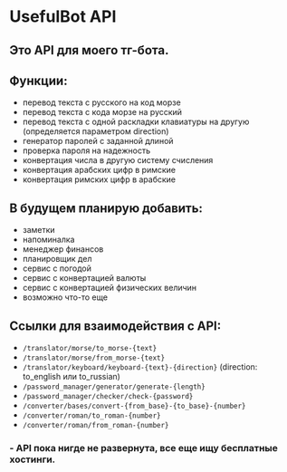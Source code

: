 # UsefulBot API

## Это API для моего тг-бота.
## Функции:
- перевод текста с русского на код морзе
- перевод текста с кода морзе на русский
- перевод текста с одной раскладки клавиатуры на другую (определяется параметром direction)
- генератор паролей с заданной длиной
- проверка пароля на надежность
- конвертация числа в другую систему счисления
- конвертация арабских цифр в римские
- конвертация римских цифр в арабские
## В будущем планирую добавить: 
- заметки
- напоминалка
- менеджер финансов
- планировщик дел
- сервис с погодой
- сервис с конвертацией валюты
- сервис с конвертацией физических величин
- возможно что-то еще

## Ссылки для взаимодействия с API:
- `/translator/morse/to_morse-{text}`
- `/translator/morse/from_morse-{text}`
- `/translator/keyboard/keyboard-{text}-{direction}`  (direction: to_english или to_russian)
- `/password_manager/generator/generate-{length}`
- `/password_manager/checker/check-{password}`
- `/converter/bases/convert-{from_base}-{to_base}-{number}`
- `/converter/roman/to_roman-{number}`
- `/converter/roman/from_roman-{number}`

### - API пока нигде не развернута, все еще ищу бесплатные хостинги.